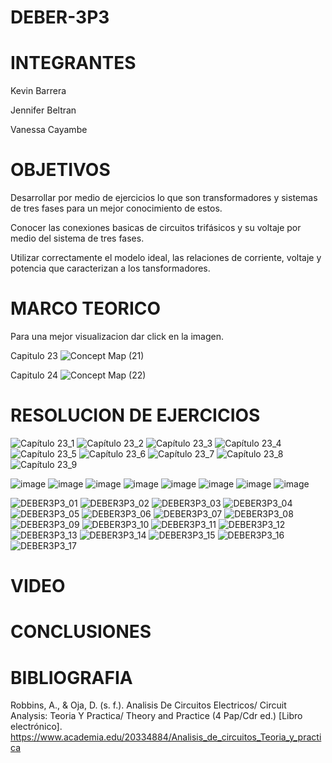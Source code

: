 # DEBER-3P3
# INTEGRANTES
Kevin Barrera

Jennifer Beltran

Vanessa Cayambe

# OBJETIVOS
Desarrollar por medio de ejercicios lo que son transformadores y sistemas de tres fases para un mejor conocimiento de estos.

Conocer las conexiones basicas de circuitos trifásicos y su voltaje por medio del sistema de tres fases.

Utilizar correctamente el modelo ideal, las relaciones de corriente, voltaje y potencia que caracterizan a los tansformadores.

# MARCO TEORICO
Para una mejor visualizacion dar click en la imagen.

Capitulo 23
![Concept Map (21)](https://user-images.githubusercontent.com/84421020/132625175-9dc59f6f-c1b5-4921-8bb2-02cadb9bfac0.jpg)

Capitulo 24 
![Concept Map (22)](https://user-images.githubusercontent.com/84421020/132630985-faa6c6d0-ef37-45b3-87bd-9d3a9685e3fb.jpg)


# RESOLUCION DE EJERCICIOS

![Capítulo 23_1](https://user-images.githubusercontent.com/84421020/132709922-89187156-4676-4b2a-b16f-366c25b97acc.jpg)
![Capítulo 23_2](https://user-images.githubusercontent.com/84421020/132709962-d3592bd6-58c6-45f5-bf76-68d16c54b3c6.jpg)
![Capítulo 23_3](https://user-images.githubusercontent.com/84421020/132710003-bedc4fc1-f3ee-4c32-976c-089dd5b1438f.jpg)
![Capítulo 23_4](https://user-images.githubusercontent.com/84421020/132710045-c1f226f4-a06d-47c2-baea-849469a6792a.jpg)
![Capítulo 23_5](https://user-images.githubusercontent.com/84421020/132710132-84d8cde6-1d48-4a82-91a0-1d4f873a720d.jpg)
![Capítulo 23_6](https://user-images.githubusercontent.com/84421020/132710173-5ba16785-8bd5-4428-8392-57230db52b21.jpg)
![Capítulo 23_7](https://user-images.githubusercontent.com/84421020/132710204-90cb7012-168c-4568-9999-52bfd167fd1a.jpg)
![Capítulo 23_8](https://user-images.githubusercontent.com/84421020/132710241-db34bb23-c4ab-4b29-b534-c27089085a73.jpg)
![Capítulo 23_9](https://user-images.githubusercontent.com/84421020/132710281-afc14189-cbab-4ad1-80a6-f94f73495e1e.jpg)

![image](https://user-images.githubusercontent.com/84421020/132716369-5b7bbbcb-3cea-410d-98a3-a1f0c71f57af.png)
![image](https://user-images.githubusercontent.com/84421020/132716410-0787fc3f-153c-4518-ab72-c4dc522618cf.png)
![image](https://user-images.githubusercontent.com/84421020/132716425-b2222026-ffbd-4962-ac1d-e228d93a6f06.png)
![image](https://user-images.githubusercontent.com/84421020/132716451-c4bee578-3457-4ac9-ab4c-e70fa09fe318.png)
![image](https://user-images.githubusercontent.com/84421020/132716468-5d2782bc-8ccc-49f5-ae22-8c3129648a20.png)
![image](https://user-images.githubusercontent.com/84421020/132716485-46fa0ba1-0caa-457a-8ac6-aa525d75af58.png)
![image](https://user-images.githubusercontent.com/84421020/132716791-a077c1c6-361c-4e62-8285-a20dad0348f7.png)
![image](https://user-images.githubusercontent.com/84421020/132716519-427217e8-2083-4075-aef8-b6188c79d759.png)




![DEBER3P3_01](https://user-images.githubusercontent.com/84421370/132609030-c8de4dfe-c743-47d7-9940-469fe0cafaaa.jpg)
![DEBER3P3_02](https://user-images.githubusercontent.com/84421370/132609044-9241c1c2-90d6-4894-b48f-7407ab30631b.jpg)
![DEBER3P3_03](https://user-images.githubusercontent.com/84421370/132609054-21768a7b-9a79-4f39-a64e-11f4d2efa072.jpg)
![DEBER3P3_04](https://user-images.githubusercontent.com/84421370/132609061-3e3e176f-102a-4d65-aaf0-666279a07454.jpg)
![DEBER3P3_05](https://user-images.githubusercontent.com/84421370/132609069-e0b4daac-7cdb-4d11-a639-eedce934243e.jpg)
![DEBER3P3_06](https://user-images.githubusercontent.com/84421370/132609074-6a6658b9-64dd-44fa-afd8-62e4fcc185ca.jpg)
![DEBER3P3_07](https://user-images.githubusercontent.com/84421370/132609090-942051a0-4ec9-4b89-8928-a8a48246bb28.jpg)
![DEBER3P3_08](https://user-images.githubusercontent.com/84421370/132609099-0f65b5b9-72a0-41df-9b3c-97c7de2983df.jpg)
![DEBER3P3_09](https://user-images.githubusercontent.com/84421370/132609105-1d885bd8-7dbf-46d9-9dbb-fd5f2a56d239.jpg)
![DEBER3P3_10](https://user-images.githubusercontent.com/84421370/132609115-4fa4e9a8-f6e2-4ad6-8a59-acfbaa8aefd6.jpg)
![DEBER3P3_11](https://user-images.githubusercontent.com/84421370/132609122-685d09ba-89c3-466d-aa89-3d915082fd77.jpg)
![DEBER3P3_12](https://user-images.githubusercontent.com/84421370/132609127-1cf5f29d-b8a3-4f4d-91b7-181796238730.jpg)
![DEBER3P3_13](https://user-images.githubusercontent.com/84421370/132609131-cd9806f1-0364-4e95-bd83-71f9af8d9e67.jpg)
![DEBER3P3_14](https://user-images.githubusercontent.com/84421370/132609138-9c67538e-5768-4bb0-9563-149354d7f877.jpg)
![DEBER3P3_15](https://user-images.githubusercontent.com/84421370/132609144-dbcbdcd9-0e0c-40b1-97d1-f268fdf2896b.jpg)
![DEBER3P3_16](https://user-images.githubusercontent.com/84421370/132609145-15d0e09c-ac81-44d2-a2b7-8e505800b07e.jpg)
![DEBER3P3_17](https://user-images.githubusercontent.com/84421370/132609151-65e5c075-cdea-48e5-b747-2a25b8befff5.jpg)

# VIDEO
# CONCLUSIONES
# BIBLIOGRAFIA

Robbins, A., & Oja, D. (s. f.). Analisis De Circuitos Electricos/ Circuit Analysis: Teoria Y Practica/ Theory and Practice (4 Pap/Cdr ed.) [Libro electrónico]. https://www.academia.edu/20334884/Analisis_de_circuitos_Teoria_y_practica
